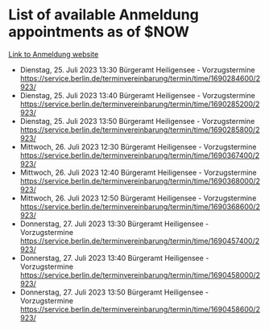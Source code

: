 # List of available Anmeldung appointments as of $NOW
[Link to Anmeldung website](https://service.berlin.de/terminvereinbarung/termin/tag.php?termin=1&anliegen[]=120686&dienstleisterlist=122210,122217,327316,122219,327312,122227,327314,122231,327346,122243,327348,122254,122252,329742,122260,329745,122262,329748,122271,327278,122273,327274,122277,327276,330436,122280,327294,122282,327290,122284,327292,122291,327270,122285,327266,122286,327264,122296,327268,150230,329760,122297,327286,122294,327284,122312,329763,122314,329775,122304,327330,122311,327334,122309,327332,317869,122281,327352,122279,329772,122283,122276,327324,122274,327326,122267,329766,122246,327318,122251,327320,122257,327322,122208,327298,122226,327300&herkunft=http%3A%2F%2Fservice.berlin.de%2Fdienstleistung%2F120686%2F)
- Dienstag, 25. Juli 2023 13:30 Bürgeramt Heiligensee - Vorzugstermine https://service.berlin.de/terminvereinbarung/termin/time/1690284600/2923/
- Dienstag, 25. Juli 2023 13:40 Bürgeramt Heiligensee - Vorzugstermine https://service.berlin.de/terminvereinbarung/termin/time/1690285200/2923/
- Dienstag, 25. Juli 2023 13:50 Bürgeramt Heiligensee - Vorzugstermine https://service.berlin.de/terminvereinbarung/termin/time/1690285800/2923/
- Mittwoch, 26. Juli 2023 12:30 Bürgeramt Heiligensee - Vorzugstermine https://service.berlin.de/terminvereinbarung/termin/time/1690367400/2923/
- Mittwoch, 26. Juli 2023 12:40 Bürgeramt Heiligensee - Vorzugstermine https://service.berlin.de/terminvereinbarung/termin/time/1690368000/2923/
- Mittwoch, 26. Juli 2023 12:50 Bürgeramt Heiligensee - Vorzugstermine https://service.berlin.de/terminvereinbarung/termin/time/1690368600/2923/
- Donnerstag, 27. Juli 2023 13:30 Bürgeramt Heiligensee - Vorzugstermine https://service.berlin.de/terminvereinbarung/termin/time/1690457400/2923/
- Donnerstag, 27. Juli 2023 13:40 Bürgeramt Heiligensee - Vorzugstermine https://service.berlin.de/terminvereinbarung/termin/time/1690458000/2923/
- Donnerstag, 27. Juli 2023 13:50 Bürgeramt Heiligensee - Vorzugstermine https://service.berlin.de/terminvereinbarung/termin/time/1690458600/2923/
